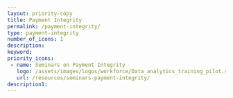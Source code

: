 ```yaml
---
layout: priority-copy
title: Payment Integrity
permalink: /payment-integrity/
type: payment-integrity
number_of_icons: 1
description: 
keyword: 
priority_icons: 
 - name: Seminars on Payment Integrity
   logo: /assets/images/logos/workforce/Data_analytics_training_pilot.svg
   url: /resources/seminars-payment-integrity/
description1:
---
```




